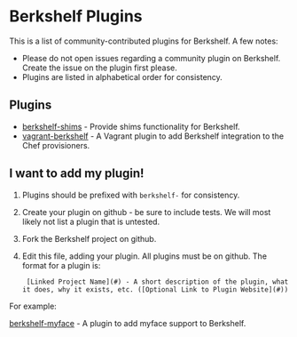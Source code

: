 Berkshelf Plugins
=================
This is a list of community-contributed plugins for Berkshelf. A few notes:

- Please do not open issues regarding a community plugin on Berkshelf. Create the issue on the plugin first please.
- Plugins are listed in alphabetical order for consistency.

Plugins
-------
- [berkshelf-shims](https://github.com/JeffBellegarde/berkshelf-shims) - Provide shims functionality for Berkshelf.
- [vagrant-berkshelf](https://github.com/berkshelf/vagrant-berkshelf) - A Vagrant plugin to add Berkshelf integration to the Chef provisioners.

I want to add my plugin!
------------------------
1. Plugins should be prefixed with `berkshelf-` for consistency.
1. Create your plugin on github - be sure to include tests. We will most likely not list a plugin that is untested.
1. Fork the Berkshelf project on github.
1. Edit this file, adding your plugin. All plugins must be on github. The format for a plugin is:

        [Linked Project Name](#) - A short description of the plugin, what it does, why it exists, etc. ([Optional Link to Plugin Website](#))

  For example:

  [berkshelf-myface](https://github.com/berkshelf/berkshelf-myface) - A plugin to add myface support to Berkshelf.
